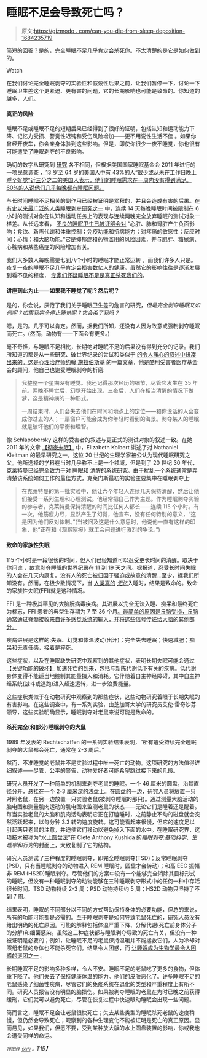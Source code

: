 # 睡眠不足会导致死亡吗？

> 原文:[https://gizmodo . com/can-you-die-from-sleep-deposition-1684235719](https://gizmodo.com/can-you-die-from-sleep-deprivation-1684235719)

简短的回答？是的，完全睡眠不足几乎肯定会杀死你。不太清楚的是它是如何做到的。

Watch

在我们讨论完全睡眠剥夺的实验性和假设性后果之前，让我们暂停一下，讨论一下睡眠卫生差这个更紧迫、更有害的问题，它的长期影响也可能是致命的。你知道的越多，人们。

#### 真正的风险

睡眠不足或睡眠不足的短期后果已经得到了很好的证明，包括认知和运动能力下降、记忆力受损、警觉性迟钝和受伤风险增加——更不用说性生活不佳 。如果你曾经开夜车，你会亲身体验到这些影响。但是，即使你很少一夜不睡觉，你也很有可能遭受了睡眠剥夺的不良影响。

确切的数字从研究到 [研究](http://www.gallup.com/poll/166553/less-recommended-amount-sleep.aspx) 各不相同，但根据美国国家睡眠基金会 2011 年进行的一项民意调查 [，13 岁至 64 岁的美国人中有 43%的人“很少或从未在工作日晚上睡个好觉”近三分之二的美国人表示，他们的睡眠需求在一周内没有得到满足。60%的人说他们几乎每晚都有睡眠问题。](http://sleepfoundation.org/media-center/press-release/annual-sleep-america-poll-exploring-connections-communications-technology-use-)

与长时间睡眠不足相关的副作用已经被证明是累积的，并且会造成有害的后果。在 [有史以来最广泛的人类睡眠剥夺研究之一](http://www.med.upenn.edu/uep/user_documents/dfd16.pdf) 中，连续 14 天每晚睡眠时间被限制在 6 小时的测试对象在认知和运动任务上的表现与连续两晚完全放弃睡眠的测试对象一样差。从长远来看， [不良的睡眠卫生已被证明会对](http://well.blogs.nytimes.com/2013/06/17/cheating-ourselves-of-sleep/?_r=0) “心脏、肺和肾脏产生负面影响；食欲、新陈代谢和体重控制；免疫功能和抗病能力；对疼痛的敏感性；反应时间；心情；和大脑功能。”它是抑郁症和药物滥用的风险因素，并与肥胖、糖尿病、心脏病和某些癌症的风险增加有关。

我们大多数人每晚需要七到八个小时的睡眠才能正常运转 ，而我们许多人只是。夜复一夜的睡眠不足几乎肯定会损害数亿人的健康。虽然它的影响往往是逐渐发展到看不见的程度， [专家们怀疑睡眠不足是真正杀死我们的](http://well.blogs.nytimes.com/2013/06/17/cheating-ourselves-of-sleep/?_r=0)。

#### 讲座到此为止——如果我不睡觉了呢？然后呢？

是的，你会说，厌倦了我们关于睡眠卫生差的危害的研究，*但是完全剥夺睡眠又如何呢？如果我完全停止睡觉呢？它会杀了我吗？*

嗯，是的。几乎可以肯定。然而，据我们所知，还没有人因为故意或强制剥夺睡眠而死亡。(然而，动物有——下面会有更多。)

毫不奇怪，与睡眠不足相比，长期绝对睡眠不足的后果没有得到充分的记录。我们所知道的都是从一些研究、破世界纪录的尝试和类似于 [的令人痛心的叙述中拼凑出来的。这是心理治疗师约翰·施拉伯斯基](http://news.bbc.co.uk/2/hi/3376951.stm) 的一篇文章，他是酷刑受害者医疗基金会的顾问，他自己也饱受睡眠剥夺的折磨:

> 我整整一个星期没有睡觉。我还记得那次经历的细节，尽管它发生在 35 年前。两晚不睡觉后，幻觉开始出现，三夜后，人们在相当清醒的情况下做梦，这是精神病的一种形式。
> 
> 一周结束时，人们会失去他们在时间和地点上的定位——和你说话的人会变成你过去的人；一扇窗户可能会成为你年轻时看到的海景。剥夺某人的睡眠就是破坏他们的平衡和理智。

像 Schlapobersky 这样的受害者的叙述与更正式的测试对象的叙述一致。在她 2011 年的文章 [【彻夜未眠】](http://www.newyorker.com/magazine/2013/03/11/up-all-night-2) 中，Elizabeth Kolbert 讲述了对 Nathaniel Kleitman 的最早研究之一，这位 20 世纪的生理学家被公认为现代睡眠研究之父。他所选择的学科在当时几乎称不上是一个领域，但是到了 20 世纪 30 年代，克莱特曼已经完全致力于对 [睡眠和](http://www.amazon.com/Wakefulness-Midway-Reprint-Nathaniel-Kleitman/dp/0226440737?asc_campaign=InlineText&asc_refurl=https://gizmodo.com/can-you-die-from-sleep-deprivation-1684235719&asc_source=&tag=kinjagizmodolink-20) 清醒的系统研究。由于扰乱一个系统通常是弄清楚该系统如何工作的最佳方式，克莱门斯最初的实验主要集中在睡眠剥夺上:

> 在克莱特曼的第一批实验中，他让六个年轻人连续几天保持清醒，然后让他们接受一系列生理和心理测试。他经常把自己作为主题。作为睡眠剥夺实验的参与者，克莱特曼保持清醒的时间比任何人都长——连续 115 个小时。有一次，他筋疲力尽，显然产生了幻觉，他宣布，没有任何特别的意义，“这是因为他们反对体制。”(当被问及这是什么意思时，他说他一直有这样的印象，他“正在和《观察家报》就工会问题进行激烈的争论。”)

#### 致命的家族性失眠

115 个小时是一段很长的时间，但人们已经知道可以忍受更长时间的清醒。取决于你问谁 ，故意剥夺睡眠的世界纪录在 11 到 19 天之间。据报道，忍受长时间失眠的人会在几天内康复。没有人的死亡被归因于强迫或故意的清醒...至少，据我们所知没有。然而，在极少数情况下，当 [人类真的](https://gizmodo.com/what-happens-when-you-really-cant-sleep-ever-5871160) [*无法*](https://gizmodo.com/what-happens-when-you-really-cant-sleep-ever-5871160)入睡时，结果是致命的。致命的家族性失眠(FFI)就是这种情况。

FFI 是一种极其罕见的大脑朊病毒疾病。其进展以完全无法入睡、痴呆和最终死亡为标志，FFI 患者的典型生存期为 7 至 36 个月[。最简单的原因是丘脑受损，丘脑通常通过脊髓接收来自许多感觉系统的输入，并将这些信号传递给大脑的其他部分。](http://www.ncbi.nlm.nih.gov/pmc/articles/PMC1781306/)

疾病进展是这样的:失眠、幻觉和体温波动(出汗)；完全失去睡眠；快速减肥；痴呆和无责任感，接着是猝死。

这些症状，以及在睡眠缺失研究中观察到的其他症状，表明长期失眠可能会通过 [【关键功能的破坏】](http://triplehelixblog.com/2011/06/dying-without-sleep/) 加速死亡的到来，包括与新陈代谢低下有关的疾病。低代谢身体变得不能适当地控制其能量摄入和消耗。它伴随着自主神经障碍，其中自主神经系统(战斗或逃跑)进入超速运转，进一步浪费能量。

这些症状类似于在动物研究中观察到的那些症状，这些动物研究着眼于长期失眠的有害影响。在这些调查中，有一系列实验，由芝加哥大学的研究员艾伦·雷奇沙芬领导，这些实验明确显示，睡眠剥夺对老鼠来说可能是致命的。

#### 杀死完全(和部分)睡眠剥夺的大鼠

1989 年发表的 Rechtschaffen 的一系列实验结果表明，“所有遭受持续完全睡眠剥夺的大鼠都会死亡，通常在 2-3 周后。”

然而，不准睡觉的老鼠并不是实验过程中唯一死亡的动物。这项研究的方法值得详细叙述——尽管，公平的警告，动物爱好者可能希望跳过接下来的几段。

研究人员开发了一种简单的机制来剥夺老鼠的睡眠。一个 46 厘米的圆盘，沿其直径分开，悬挂在一个 2-3 厘米深的浅盘上。在圆盘的一边，研究人员将放置一只对照老鼠，在另一边放置一只实验老鼠(被剥夺睡眠的那只)。通过测量大脑活动的脑电图和测量肌肉运动的肌电图来监测老鼠的状态——无论它们是睡着还是醒着。每当实验老鼠的大脑和肌肉活动表明它正在打瞌睡时，之前静止不动的磁盘就会突然活跃起来，以每分钟 3.3 转的速度旋转。这可能看起来很慢，但它的速度足以引起两只老鼠的注意，并迫使它们移动以避免掉入下面的水中。在睡眠研究界，这项技术被称为“水上圆盘法”在 Clete Anthony Kushida 的*睡眠剥夺:基础科学、生理学和行为*的封面上，大致复制了它的结构。

研究人员测试了三种程度的睡眠剥夺，即完全睡眠剥夺(TSD)；反常睡眠剥夺(PSD，只有当睡眠剥夺的动物进入 REM 睡眠时，圆盘才会转动)；和高 EEG 振幅非 REM (HS2D)睡眠剥夺。尽管他们的方案中没有一个能够完全消除其目标形式的睡眠，但没有一种睡眠剥夺的动物能够在三种睡眠剥夺形式中的任何一种中存活很长时间。TSD 动物持续 2-3 周；PSD 动物持续约 5 周；HS2D 动物只坚持了不到 7 周。

结果表明，睡眠的不同部分以不同的方式帮助保持身体的必要功能，但总的来说，所有的功能可能都是必需的。至于睡眠剥夺是如何导致老鼠死亡的，研究人员没有给出明确的死亡原因。可能的解释包括体温严重下降、分解代谢(死亡前身体分子的分解)和细菌感染。虽然这三种症状都与睡眠剥夺导致的死亡有关，但没有一种被证明是必要的；例如，让睡眠不足的老鼠保持温暖并不能拯救它们，人为冷却对照组老鼠的身体也不能杀死它们。结果令人困惑，而 [让睡眠成为生物学最令人困惑的谜团之一](https://gizmodo.com/theres-more-than-one-way-to-sleep-474819793) 。

长期睡眠不足的影响多种多样，令人不安。睡眠不足的老鼠吃了更多的食物，但体重下降了。他们失去了保持健康体温的能力。他们的皮肤恶化了。许多睡眠不足的老鼠感染了细菌性疾病，尽管它们的免疫系统在退化的类型和严重程度上有所不同。研究人员报告没有明显的脑损伤。如果被剥夺睡眠的老鼠在为时已晚之前获得缓刑，它们就可以避免死亡，尽管在恢复过程中快速眼动睡眠会出现一些问题。

简而言之，睡眠不足会让老鼠很快死亡；失去某些类型的睡眠杀死老鼠的速度稍慢，但仍然会导致死亡；观察到的各种生理变化不能被证明是死亡的真正原因。显而易见，如果我们，但愿不要，受到某种放大版的水上圆盘装置的影响，你或我也会遭受同样的命运。

<small>*顶图经*</small> [*<small>快门</small>*](http://www.shutterstock.com) *<small>。</small>T15】*